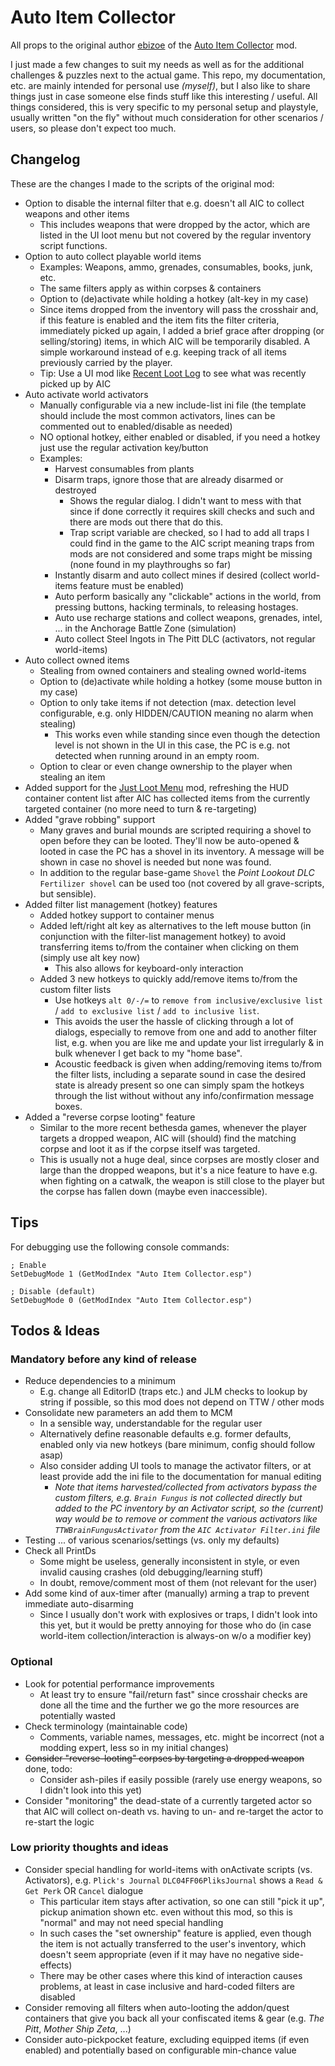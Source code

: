 # Auto Item Collector

All props to the original author [ebizoe](https://www.nexusmods.com/newvegas/users/627838) of the [Auto Item Collector](https://www.nexusmods.com/newvegas/mods/77775) mod.

I just made a few changes to suit my needs as well as for the additional challenges & puzzles next to the actual game. This repo, my documentation, etc. are mainly intended for personal use *(myself)*, but I also like to share things just in case someone else finds stuff like this interesting / useful. All things considered, this is very specific to my personal setup and playstyle, usually written "on the fly" without much consideration for other scenarios / users, so please don't expect too much.

## Changelog

These are the changes I made to the scripts of the original mod:

* Option to disable the internal filter that e.g. doesn't all AIC to collect weapons and other items
  * This includes weapons that were dropped by the actor, which are listed in the UI loot menu but not covered by the regular inventory script functions.
* Option to auto collect playable world items
  * Examples: Weapons, ammo, grenades, consumables, books, junk, etc.
  * The same filters apply as within corpses & containers
  * Option to (de)activate while holding a hotkey (alt-key in my case)
  * Since items dropped from the inventory will pass the crosshair and, if this feature is enabled and the item fits the filter criteria, immediately picked up again, I added a brief grace after dropping (or selling/storing) items, in which AIC will be temporarily disabled. A simple workaround instead of e.g. keeping track of all items previously carried by the player.
  * Tip: Use a UI mod like [Recent Loot Log](https://www.nexusmods.com/newvegas/mods/80180) to see what was recently picked up by AIC
* Auto activate world activators
  * Manually configurable via a new include-list ini file (the template should include the most common activators, lines can be commented out to enabled/disable as needed)
  * NO optional hotkey, either enabled or disabled, if you need a hotkey just use the regular activation key/button
  * Examples:
    * Harvest consumables from plants
    * Disarm traps, ignore those that are already disarmed or destroyed
      * Shows the regular dialog. I didn't want to mess with that since if done correctly it requires skill checks and such and there are mods out there that do this.
      * Trap script variable are checked, so I had to add all traps I could find in the game to the AIC script meaning traps from mods are not considered and some traps might be missing (none found in my playthroughs so far)
    * Instantly disarm and auto collect mines if desired (collect world-items feature must be enabled)
    * Auto perform basically any "clickable" actions in the world, from pressing buttons, hacking terminals, to releasing hostages.
    * Auto use recharge stations and collect weapons, grenades, intel, ... in the Anchorage Battle Zone (simulation)
    * Auto collect Steel Ingots in The Pitt DLC (activators, not regular world-items)
* Auto collect owned items
  * Stealing from owned containers and stealing owned world-items
  * Option to (de)activate while holding a hotkey (some mouse button in my case)
  * Option to only take items if not detection (max. detection level configurable, e.g. only HIDDEN/CAUTION meaning no alarm when stealing)
    * This works even while standing since even though the detection level is not shown in the UI in this case, the PC is e.g. not detected when running around in an empty room.
  * Option to clear or even change ownership to the player when stealing an item
* Added support for the [Just Loot Menu](https://www.nexusmods.com/newvegas/mods/87154) mod, refreshing the HUD container content list after AIC has collected items from the currently targeted container (no more need to turn & re-targeting)
* Added "grave robbing" support
  * Many graves and burial mounds are scripted requiring a shovel to open before they can be looted. They'll now be auto-opened & looted in case the PC has a shovel in its inventory. A message will be shown in case no shovel is needed but none was found.
  * In addition to the regular base-game `Shovel` the *Point Lookout DLC* `Fertilizer shovel` can be used too (not covered by all grave-scripts, but sensible).
* Added filter list management (hotkey) features
  * Added hotkey support to container menus
  * Added left/right alt key as alternatives to the left mouse button (in conjunction with the filter-list management hotkey) to avoid transferring items to/from the container when clicking on them (simply use alt key now)
    * This also allows for keyboard-only interaction
  * Added 3 new hotkeys to quickly add/remove items to/from the custom filter lists
    * Use hotkeys `alt 0/-/=` to `remove from inclusive/exclusive list` / `add to exclusive list` / `add to inclusive list`.
    * This avoids the user the hassle of clicking through a lot of dialogs, especially to remove from one and add to another filter list, e.g. when you are like me and update your list irregularly & in bulk whenever I get back to my "home base".
    * Acoustic feedback is given when adding/removing items to/from the filter lists, including a separate sound in case the desired state is already present so one can simply spam the hotkeys through the list without without any info/confirmation message boxes.
* Added a "reverse corpse looting" feature
  * Similar to the more recent bethesda games, whenever the player targets a dropped weapon, AIC will (should) find the matching corpse and loot it as if the corpse itself was targeted.
  * This is usually not a huge deal, since corpses are mostly closer and large than the dropped weapons, but it's a nice feature to have e.g. when fighting on a catwalk, the weapon is still close to the player but the corpse has fallen down (maybe even inaccessible).

## Tips

For debugging use the following console commands:
```
; Enable
SetDebugMode 1 (GetModIndex "Auto Item Collector.esp")

; Disable (default)
SetDebugMode 0 (GetModIndex "Auto Item Collector.esp")
```

## Todos & Ideas

### Mandatory before any kind of release
* Reduce dependencies to a minimum
  * E.g. change all EditorID (traps etc.) and JLM checks to lookup by string if possible, so this mod does not depend on TTW / other mods
* Consolidate new parameters an add them to MCM
  * In a sensible way, understandable for the regular user
  * Alternatively define reasonable defaults e.g. former defaults, enabled only via new hotkeys (bare minimum, config should follow asap)
  * Also consider adding UI tools to manage the activator filters, or at least provide add the ini file to the documentation for manual editing
    * *Note that items harvested/collected from activators bypass the custom filters, e.g. `Brain Fungus` is not collected directly but added to the PC inventory by an Activator script, so the (current) way would be to remove or comment the various activators like `TTWBrainFungusActivator` from the `AIC Activator Filter.ini` file*
* Testing ... of various scenarios/settings (vs. only my defaults)
* Check all PrintDs
  * Some might be useless, generally inconsistent in style, or even invalid causing crashes (old debugging/learning stuff)
  * In doubt, remove/comment most of them (not relevant for the user)
* Add some kind of aux-timer after (manually) arming a trap to prevent immediate auto-disarming
  * Since I usually don't work with explosives or traps, I didn't look into this yet, but it would be pretty annoying for those who do (in case world-item collection/interaction is always-on w/o a modifier key)

### Optional

* Look for potential performance improvements
  * At least try to ensure "fail/return fast" since crosshair checks are done all the time and the further we go the more resources are potentially wasted
* Check terminology (maintainable code)
  * Comments, variable names, messages, etc. might be incorrect (not a modding expert, less so in my initial changes)
* <strike>Consider "reverse-looting" corpses by targeting a dropped weapon</strike> done, todo:
  * Consider ash-piles if easily possible (rarely use energy weapons, so I didn't look into this yet)
* Consider "monitoring" the dead-state of a currently targeted actor so that AIC will collect on-death vs. having to un- and re-target the actor to re-start the logic

### Low priority thoughts and ideas

* Consider special handling for world-items with onActivate scripts (vs. Activators), e.g. `Plick's Journal` `DLC04FF06PliksJournal` shows a `Read & Get Perk` OR `Cancel` dialogue
  * This particular item stays after activation, so one can still "pick it up", pickup animation shown etc. even without this mod, so this is "normal" and may not need special handling
  * In such cases the "set ownership" feature is applied, even though the item is not actually transferred to the user's inventory, which doesn't seem appropriate (even if it may have no negative side-effects)
  * There may be other cases where this kind of interaction causes problems, at least in case inclusive and hard-coded filters are disabled
* Consider removing all filters when auto-looting the addon/quest containers that give you back all your confiscated items & gear (e.g. *The Pitt*, *Mother Ship Zeta*, ...)
* Consider auto-pickpocket feature, excluding equipped items (if even enabled) and potentially based on configurable min-chance value
